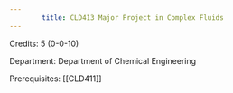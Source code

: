 ```yaml
---
        title: CLD413 Major Project in Complex Fluids
---
```

Credits: 5 (0-0-10)

Department: Department of Chemical Engineering

Prerequisites: [[CLD411]]

